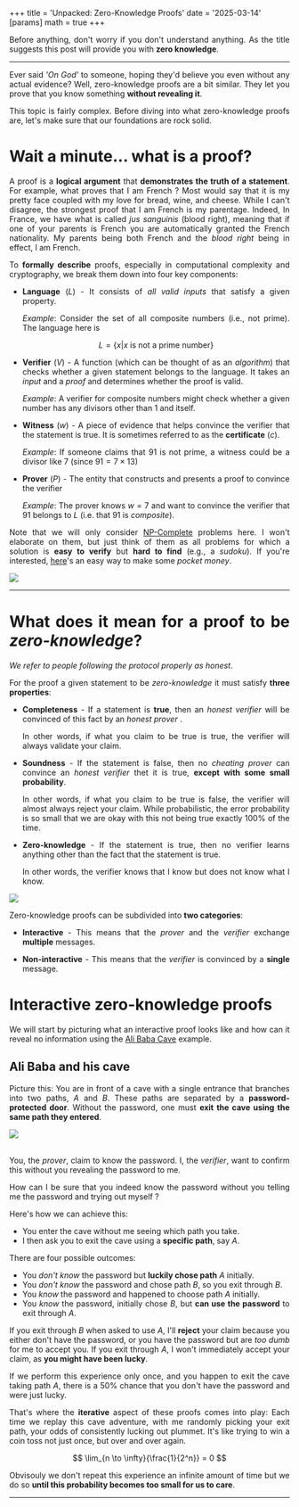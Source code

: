 +++
title = 'Unpacked: Zero-Knowledge Proofs'
date = '2025-03-14'
[params]
  math = true
+++

<div style="text-align: justify">

Before anything, don't worry if you don't understand anything. As the title suggests this post will provide you with **zero knowledge**.

---

Ever said _'On God'_ to someone, hoping they'd believe you even without any actual evidence? Well, zero-knowledge proofs are a bit similar. They let you prove that you know something **without revealing it**.

This topic is fairly complex. Before diving into what zero-knowledge proofs are, let's make sure that our foundations are rock solid.

# Wait a minute... what is a proof?

A proof is a **logical argument** that **demonstrates the truth of a statement**. For example, what proves that I am French ? Most would say that it is my pretty face coupled with my love for bread, wine, and cheese. While I can't disagree, the strongest proof that I am French is my parentage. Indeed, In France, we have what is called _jus sanguinis_ (blood right), meaning that if one of your parents is French you are automatically granted the French nationality. My parents being both French and the _blood right_ being in effect, I am French.

To **formally describe** proofs, especially in computational complexity and cryptography, we break them down into four key components:

- **Language** $(L)$ - It consists of _all valid inputs_ that satisfy a given property.

  _Example_: Consider the set of all composite numbers (i.e., not prime). The language here is

  $$L = \{x | x \text{ is not a prime number}\}$$

- **Verifier** $(V)$ - A function (which can be thought of as an _algorithm_) that checks whether a given statement belongs to the language. It takes an _input_ and a _proof_ and determines whether the proof is valid.

  _Example_: A verifier for composite numbers might check whether a given number has any divisors other than $1$ and itself.

- **Witness** $(w)$ - A piece of evidence that helps convince the verifier that the statement is true. It is sometimes referred to as the **certificate** $(c)$.

  _Example_: If someone claims that $91$ is not prime, a witness could be a divisor like $7$ (since $91 = 7 \times 13$)

- **Prover** $(P)$ - The entity that constructs and presents a proof to convince the verifier

  _Example_: The prover knows $w = 7$ and want to convince the verifier that $91$ belongs to $L$ (i.e. that $91$ is _composite_).

Note that we will only consider [NP-Complete](https://en.wikipedia.org/wiki/NP-completeness) problems here. I won't elaborate on them, but just think of them as all problems for which a solution is **easy to verify** but **hard to find** (e.g., a _sudoku_). If you're interested, [here](https://www.claymath.org/millennium/p-vs-np/)'s an easy way to make some _pocket money_.

<img src="/zero_knowledge_proofs/p_equals_np_meme.png" style="display: block; margin: auto;" />

---

# What does it mean for a proof to be _zero-knowledge_?
_We refer to people following the protocol properly as honest_.

For the proof a given statement to be _zero-knowledge_ it must satisfy **three properties**:
- **Completeness** - If a statement is **true**, then an _honest verifier_ will be convinced of this fact by an _honest prover_ .

  In other words, if what you claim to be true is true, the verifier will always validate your claim.

- **Soundness** - If the statement is false, then no _cheating prover_ can convince an _honest verifier_ thet it is true, **except with some small probability**.

  In other words, if what you claim to be true is false, the verifier will almost always reject your claim. While probabilistic, the error probability is so small that we are okay with this not being true exactly 100% of the time.

- **Zero-knowledge** - If the statement is true, then no verifier learns anything other than the fact that the statement is true.

  In other words, the verifier knows that I know but does not know what I know.

<img src="/zero_knowledge_proofs/introduction_meme.png" style="display: block; margin: auto;" />


Zero-knowledge proofs can be subdivided into **two categories**:
- **Interactive** - This means that the _prover_ and the _verifier_ exchange **multiple** messages.

- **Non-interactive** - This means that the _verifier_ is convinced by a **single** message.

# Interactive zero-knowledge proofs

We will start by picturing what an interactive proof looks like and how can it reveal no information using the [Ali Baba Cave](https://en.wikipedia.org/wiki/Zero-knowledge_proof#The_Ali_Baba_cave) example.

## Ali Baba and his cave

Picture this: You are in front of a cave with a single entrance that branches into two paths, $A$ and $B$. These paths are separated by a **password-protected door**. Without the password, one must **exit the cave using the same path they entered**.

<img src="/zero_knowledge_proofs/ali_baba_cave_example.png" style="display: block; margin: auto;" />

<br>

You, the _prover_, claim to know the password. I, the _verifier_, want to confirm this without you revealing the password to me.

How can I be sure that you indeed know the password without you telling me the password and trying out myself ?

Here's how we can achieve this:
- You enter the cave without me seeing which path you take.
- I then ask you to exit the cave using a **specific path**, say $A$.

There are four possible outcomes:

- You _don't know_ the password but **luckily chose path** $A$ initially.
- You _don't know_ the password and chose path $B$, so you exit through $B$.
- You _know_ the password and happened to choose path $A$ initially.
- You _know_ the password, initially chose $B$, but **can use the password** to exit through $A$.

If you exit through $B$ when asked to use $A$, I'll **reject** your claim because you either don't have the password, or you have the password but are _too dumb_ for me to accept you. If you exit through $A$, I won't immediately accept your claim, as **you might have been lucky**.

If we perform this experience only once, and you happen to exit the cave taking path $A$, there is a $50\%$ chance that you don't have the password and were just lucky.

That's where the **iterative** aspect of these proofs comes into play: Each time we replay this cave adventure, with me randomly picking your exit path, your odds of consistently lucking out plummet. It's like trying to win a coin toss not just once, but over and over again.

$$
\lim_{n \to \infty}{\frac{1}{2^n}} = 0
$$

Obvisouly we don't repeat this experience an infinite amount of time but we do so **until this probability becomes too small for us to care**.

---

